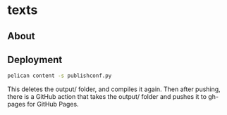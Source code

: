 # texts

## About

## Deployment

```bash
pelican content -s publishconf.py
```

This deletes the output/ folder, and compiles it again. Then after pushing, there is a GitHub action that takes the output/ folder and pushes it to gh-pages for GitHub Pages.
